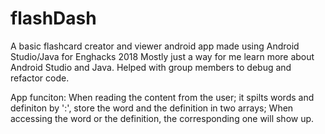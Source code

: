 # flashDash

A basic flashcard creator and viewer android app made using Android Studio/Java for Enghacks 2018
Mostly just a way for me learn more about Android Studio and Java.
Helped with group members to debug and refactor code.

App funciton:
When reading the content from the user; it spilts words and definiton by ':', store the word and the definition in two arrays;
When accessing the word or the definition, the corresponding one will show up.
